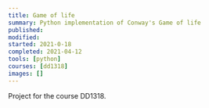 ```yaml
---
title: Game of life
summary: Python implementation of Conway's Game of life
published:
modified:
started: 2021-0-18
completed: 2021-04-12
tools: [python]
courses: [dd1318]
images: []
---
```


Project for the course DD1318.
